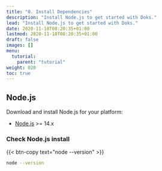 ```yaml
---
title: "0. Install Dependencies"
description: "Install Node.js to get started with Doks."
lead: "Install Node.js to get started with Doks."
date: 2020-11-18T08:20:35+01:00
lastmod: 2020-11-18T08:20:35+01:00
draft: false
images: []
menu:
  tutorial:
    parent: "tutorial"
weight: 020
toc: true
---
```


## Node.js

Download and install Node.js for your platform:

- [Node.js](https://nodejs.org/) >= 14.x

### Check Node.js install

{{< btn-copy text="node --version" >}}

```bash
node --version
```
